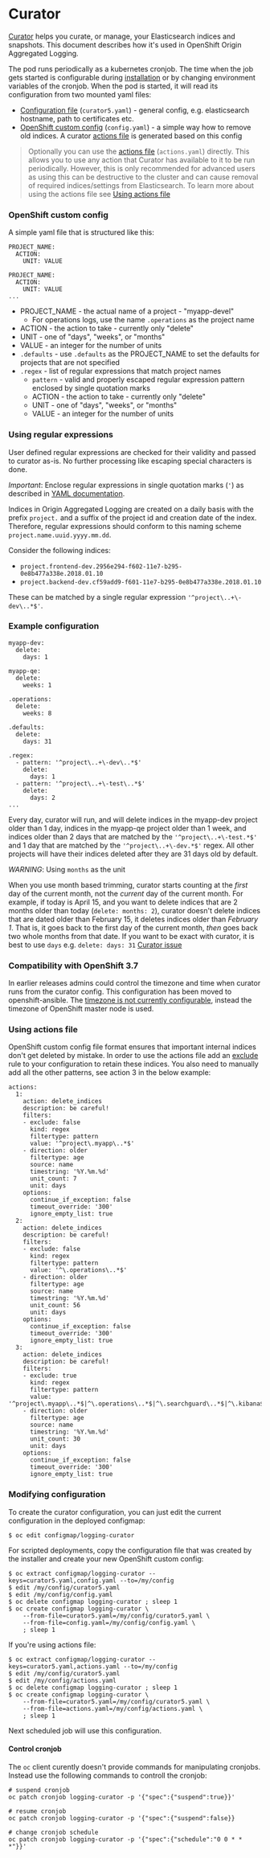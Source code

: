 # Curator

[Curator](https://www.elastic.co/guide/en/elasticsearch/client/curator/5.2/about.html) helps you curate, or manage, your Elasticsearch indices and snapshots. This document describes how it's used in OpenShift Origin Aggregated Logging.

The pod runs periodically as a kubernetes cronjob. The time when the job gets started is configurable during [installation](https://github.com/openshift/openshift-ansible/tree/master/roles/openshift_logging#optional-vars) or by changing environment variables of the cronjob. When the pod is started, it will read its configuration from two mounted yaml files:
* [Configuration file](https://www.elastic.co/guide/en/elasticsearch/client/curator/5.2/configfile.html) (`curator5.yaml`) - general config, e.g. elasticsearch hostname, path to certificates etc.
* [OpenShift custom config](#openshift-custom-config) (`config.yaml`) - a simple way how to remove old indices. A curator [actions file](https://www.elastic.co/guide/en/elasticsearch/client/curator/5.2/actionfile.html) is generated based on this config

> Optionally you can use the [actions file](https://www.elastic.co/guide/en/elasticsearch/client/curator/5.2/actionfile.html) (`actions.yaml`) directly. This allows you to use any action that Curator has available to it to be run periodically. However, this is only recommended for advanced users as using this can be destructive to the cluster and can cause removal of required indices/settings from Elasticsearch. To learn more about using the actions file see [Using actions file](#using-actions-file)

### OpenShift custom config
A simple yaml file that is structured like this:
```
PROJECT_NAME:
  ACTION:
    UNIT: VALUE

PROJECT_NAME:
  ACTION:
    UNIT: VALUE
...
```
* PROJECT\_NAME - the actual name of a project - "myapp-devel"
  * For operations logs, use the name `.operations` as the project name
* ACTION - the action to take - currently only "delete"
* UNIT - one of "days", "weeks", or "months"
* VALUE - an integer for the number of units
* `.defaults` - use `.defaults` as the PROJECT\_NAME to set the defaults for
projects that are not specified
* `.regex` - list of regular expressions that match project names
  * `pattern` - valid and properly escaped regular expression pattern
  enclosed by single quotation marks
  * ACTION - the action to take - currently only "delete"
  * UNIT - one of "days", "weeks", or "months"
  * VALUE - an integer for the number of units

### Using regular expressions
User defined regular expressions are checked for their validity
and passed to curator as-is. No further processing like
escaping special characters is done.

*Important*: Enclose regular expressions in single quotation marks (`'`)
as described in [YAML documentation](http://www.yaml.org/spec/1.2/spec.html#style/flow/single-quoted).

Indices in Origin Aggregated Logging are created on a daily basis
with the prefix `project.` and a suffix of the project id and
creation date of the index. Therefore, regular expressions
should conform to this naming scheme `project.name.uuid.yyyy.mm.dd`.

Consider the following indices:
* `project.frontend-dev.2956e294-f602-11e7-b295-0e8b477a338e.2018.01.10`
* `project.backend-dev.cf59add9-f601-11e7-b295-0e8b477a338e.2018.01.10`

These can be matched by a single regular expression `'^project\..+\-dev\..*$'`.

### Example configuration
```
myapp-dev:
  delete:
    days: 1

myapp-qe:
  delete:
    weeks: 1

.operations:
  delete:
    weeks: 8

.defaults:
  delete:
    days: 31

.regex:
  - pattern: '^project\..+\-dev\..*$'
    delete:
      days: 1
  - pattern: '^project\..+\-test\..*$'
    delete:
      days: 2
...
```

Every day, curator will run, and will delete indices in the myapp-dev project
older than 1 day, indices in the myapp-qe project older than 1 week, and
indices older than 2 days that are matched by the `'^project\..+\-test.*$'` and 1 day that are matched by the `'^project\..+\-dev.*$'` regex.
All other projects will have their indices deleted after they are 31 days old
by default.

*WARNING*: Using `months` as the unit

When you use month based trimming, curator starts counting at the _first_ day of
the current month, not the _current_ day of the current month.  For example, if
today is April 15, and you want to delete indices that are 2 months older than
today (`delete: months: 2`), curator doesn't delete indices that are dated
older than February 15, it deletes indices older than _February 1_.  That is,
it goes back to the first day of the current month, _then_ goes back two whole
months from that date.
If you want to be exact with curator, it is best to use `days` e.g. `delete: days: 31`
[Curator issue](https://github.com/elastic/curator/issues/569)

### Compatibility with OpenShift 3.7
In earlier releases admins could control the timezone and time when curator runs from the curator config. This configuration has been moved to openshift-ansible. The [timezone is not currently configurable](https://github.com/kubernetes/kubernetes/issues/47202), instead the timezone of OpenShift master node is used.

### Using actions file
OpenShift custom config file format ensures that important internal indices don't get deleted by mistake. In order to use the actions file add an [exclude](https://www.elastic.co/guide/en/elasticsearch/client/curator/5.2/fe_exclude.html) rule to your configuration to retain these indices. You also need to manually add all the other patterns, see action 3 in the below example:
```
actions:
  1:
    action: delete_indices
    description: be careful!
    filters:
    - exclude: false
      kind: regex
      filtertype: pattern
      value: '^project\.myapp\..*$'
    - direction: older
      filtertype: age
      source: name
      timestring: '%Y.%m.%d'
      unit_count: 7
      unit: days
    options:
      continue_if_exception: false
      timeout_override: '300'
      ignore_empty_list: true
  2:
    action: delete_indices
    description: be careful!
    filters:
    - exclude: false
      kind: regex
      filtertype: pattern
      value: '^\.operations\..*$'
    - direction: older
      filtertype: age
      source: name
      timestring: '%Y.%m.%d'
      unit_count: 56
      unit: days
    options:
      continue_if_exception: false
      timeout_override: '300'
      ignore_empty_list: true
  3:
    action: delete_indices
    description: be careful!
    filters:
    - exclude: true
      kind: regex
      filtertype: pattern
      value: '^project\.myapp\..*$|^\.operations\..*$|^\.searchguard\..*$|^\.kibana$'
    - direction: older
      filtertype: age
      source: name
      timestring: '%Y.%m.%d'
      unit_count: 30
      unit: days
    options:
      continue_if_exception: false
      timeout_override: '300'
      ignore_empty_list: true
```

### Modifying configuration
To create the curator configuration, you can just edit the current
configuration in the deployed configmap:

    $ oc edit configmap/logging-curator

For scripted deployments, copy the configuration file that was created by the installer and create your new OpenShift custom config:
```
$ oc extract configmap/logging-curator --keys=curator5.yaml,config.yaml --to=/my/config
$ edit /my/config/curator5.yaml
$ edit /my/config/config.yaml
$ oc delete configmap logging-curator ; sleep 1
$ oc create configmap logging-curator \
    --from-file=curator5.yaml=/my/config/curator5.yaml \
    --from-file=config.yaml=/my/config/config.yaml \
    ; sleep 1
```
If you're using actions file:
```
$ oc extract configmap/logging-curator --keys=curator5.yaml,actions.yaml --to=/my/config
$ edit /my/config/curator5.yaml
$ edit /my/config/actions.yaml
$ oc delete configmap logging-curator ; sleep 1
$ oc create configmap logging-curator \
    --from-file=curator5.yaml=/my/config/curator5.yaml \
    --from-file=actions.yaml=/my/config/actions.yaml \
    ; sleep 1
```
Next scheduled job will use this configuration.

#### Control cronjob
The `oc` client curently doesn't provide commands for manipulating cronjobs.
Instead use the following commands to controll the cronjob:
```
# suspend cronjob
oc patch cronjob logging-curator -p '{"spec":{"suspend":true}}'

# resume cronjob
oc patch cronjob logging-curator -p '{"spec":{"suspend":false}}

# change cronjob schedule
oc patch cronjob logging-curator -p '{"spec":{"schedule":"0 0 * * *"}}'
```

